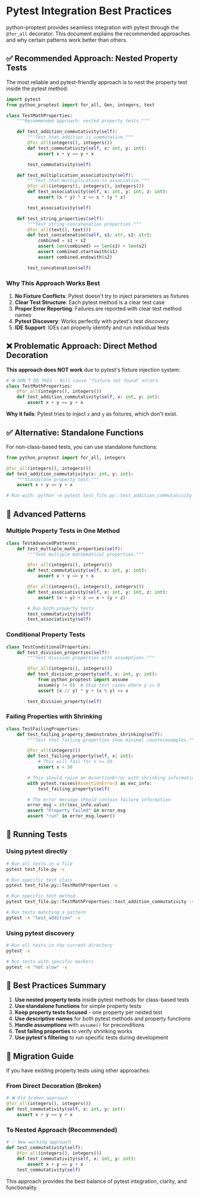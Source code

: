 # Pytest Integration Best Practices

python-proptest provides seamless integration with pytest through the `@for_all` decorator. This document explains the recommended approaches and why certain patterns work better than others.

## ✅ Recommended Approach: Nested Property Tests

The most reliable and pytest-friendly approach is to nest the property test inside the pytest method:

```python
import pytest
from python_proptest import for_all, Gen, integers, text

class TestMathProperties:
    """Recommended approach: nested property tests."""

    def test_addition_commutativity(self):
        """Test that addition is commutative."""
        @for_all(integers(), integers())
        def test_commutativity(self, x: int, y: int):
            assert x + y == y + x

        test_commutativity(self)

    def test_multiplication_associativity(self):
        """Test that multiplication is associative."""
        @for_all(integers(), integers(), integers())
        def test_associativity(self, x: int, y: int, z: int):
            assert (x * y) * z == x * (y * z)

        test_associativity(self)

    def test_string_properties(self):
        """Test string concatenation properties."""
        @for_all(text(), text())
        def test_concatenation(self, s1: str, s2: str):
            combined = s1 + s2
            assert len(combined) == len(s1) + len(s2)
            assert combined.startswith(s1)
            assert combined.endswith(s2)

        test_concatenation(self)
```

### Why This Approach Works Best

1. **No Fixture Conflicts**: Pytest doesn't try to inject parameters as fixtures
2. **Clear Test Structure**: Each pytest method is a clear test case
3. **Proper Error Reporting**: Failures are reported with clear test method names
4. **Pytest Discovery**: Works perfectly with pytest's test discovery
5. **IDE Support**: IDEs can properly identify and run individual tests

## ❌ Problematic Approach: Direct Method Decoration

**This approach does NOT work** due to pytest's fixture injection system:

```python
# ❌ DON'T DO THIS - Will cause "fixture not found" errors
class TestMathProperties:
    @for_all(integers(), integers())
    def test_addition_commutativity(self, x: int, y: int):
        assert x + y == y + x
```

**Why it fails**: Pytest tries to inject `x` and `y` as fixtures, which don't exist.

## ✅ Alternative: Standalone Functions

For non-class-based tests, you can use standalone functions:

```python
from python_proptest import for_all, integers

@for_all(integers(), integers())
def test_addition_commutativity(x: int, y: int):
    """Standalone property test."""
    assert x + y == y + x

# Run with: python -m pytest test_file.py::test_addition_commutativity
```

## 🎯 Advanced Patterns

### Multiple Property Tests in One Method

```python
class TestAdvancedPatterns:
    def test_multiple_math_properties(self):
        """Test multiple mathematical properties."""

        @for_all(integers(), integers())
        def test_commutativity(self, x: int, y: int):
            assert x + y == y + x

        @for_all(integers(), integers(), integers())
        def test_associativity(self, x: int, y: int, z: int):
            assert (x + y) + z == x + (y + z)

        # Run both property tests
        test_commutativity(self)
        test_associativity(self)
```

### Conditional Property Tests

```python
class TestConditionalProperties:
    def test_division_properties(self):
        """Test division properties with assumptions."""

        @for_all(integers(), integers())
        def test_division_property(self, x: int, y: int):
            from python_proptest import assume
            assume(y != 0)  # Skip test cases where y is 0
            assert (x // y) * y + (x % y) == x

        test_division_property(self)
```

### Failing Properties with Shrinking

```python
class TestFailingProperties:
    def test_failing_property_demonstrates_shrinking(self):
        """Test that failing properties show minimal counterexamples."""

        @for_all(integers())
        def test_failing_property(self, x: int):
            # This will fail for x >= 50
            assert x < 50

        # This should raise an AssertionError with shrinking information
        with pytest.raises(AssertionError) as exc_info:
            test_failing_property(self)

        # The error message should contain failure information
        error_msg = str(exc_info.value)
        assert "Property failed" in error_msg
        assert "run" in error_msg.lower()
```

## 🚀 Running Tests

### Using pytest directly

```bash
# Run all tests in a file
pytest test_file.py -v

# Run specific test class
pytest test_file.py::TestMathProperties -v

# Run specific test method
pytest test_file.py::TestMathProperties::test_addition_commutativity -v

# Run tests matching a pattern
pytest -k "test_addition" -v
```

### Using pytest discovery

```bash
# Run all tests in the current directory
pytest -v

# Run tests with specific markers
pytest -m "not slow" -v
```

## 📝 Best Practices Summary

1. **Use nested property tests** inside pytest methods for class-based tests
2. **Use standalone functions** for simple property tests
3. **Keep property tests focused** - one property per nested test
4. **Use descriptive names** for both pytest methods and property functions
5. **Handle assumptions** with `assume()` for preconditions
6. **Test failing properties** to verify shrinking works
7. **Use pytest's filtering** to run specific tests during development

## 🔧 Migration Guide

If you have existing property tests using other approaches:

### From Direct Decoration (Broken)
```python
# ❌ Old broken approach
@for_all(integers(), integers())
def test_commutativity(self, x: int, y: int):
    assert x + y == y + x
```

### To Nested Approach (Recommended)
```python
# ✅ New working approach
def test_commutativity(self):
    @for_all(integers(), integers())
    def test_commutativity(self, x: int, y: int):
        assert x + y == y + x
    test_commutativity(self)
```

This approach provides the best balance of pytest integration, clarity, and functionality.
